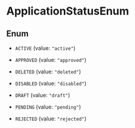 

# ApplicationStatusEnum

## Enum


* `ACTIVE` (value: `"active"`)

* `APPROVED` (value: `"approved"`)

* `DELETED` (value: `"deleted"`)

* `DISABLED` (value: `"disabled"`)

* `DRAFT` (value: `"draft"`)

* `PENDING` (value: `"pending"`)

* `REJECTED` (value: `"rejected"`)




